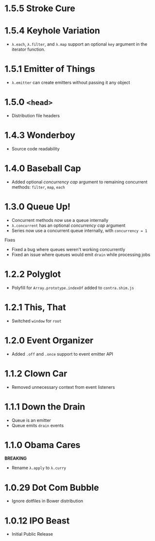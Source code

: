 # 1.5.5 Stroke Cure

# 1.5.4 Keyhole Variation

- `λ.each`, `λ.filter`, and `λ.map` support an optional `key` argument in the iterator function.

# 1.5.1 Emitter of Things

- `λ.emitter` can create emitters without passing it any object

# 1.5.0 `<head>`

- Distribution file headers

# 1.4.3 Wonderboy

- Source code readability

# 1.4.0 Baseball Cap

- Added optional _concurrency cap_ argument to remaining concurrent methods: `filter`, `map`, `each`

# 1.3.0 Queue Up!

- Concurrent methods now use a queue internally
- `λ.concurrent` has an optional _concurrency cap_ argument
- Series now use a concurrent queue internally, with `concurrency = 1`

Fixes

- Fixed a bug where queues weren't working concurrently
- Fixed an issue where queues would emit `drain` while processing jobs

# 1.2.2 Polyglot

- Polyfill for `Array.prototype.indexOf` added to `contra.shim.js`

# 1.2.1 This, That

- Switched `window` for `root`

# 1.2.0 Event Organizer

- Added `.off` and `.once` support to event emitter API

# 1.1.2 Clown Car

- Removed unnecessary context from event listeners

# 1.1.1 Down the Drain

- Queue is an emitter
- Queue emits `drain` events

# 1.1.0 Obama Cares

**BREAKING**

- Rename `λ.apply` to `λ.curry`

# 1.0.29 Dot Com Bubble

- Ignore dotfiles in Bower distribution

# 1.0.12 IPO Beast

- Initial Public Release

